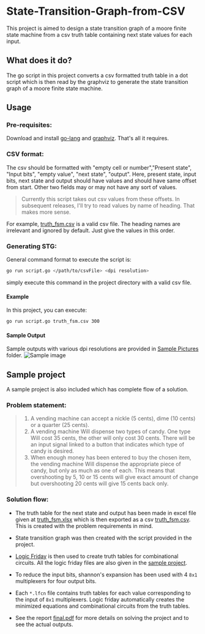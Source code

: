# State-Transition-Graph-from-CSV
This project is aimed to design a state transition graph of a moore finite state machine from a csv truth table containing next state values for each input.

## What does it do?
The go script in this project converts a csv formatted truth table in a dot script which is then read by the graphviz to generate the state transition graph of a moore finite state machine.

## Usage

### Pre-requisites:
Download and install [go-lang](https://golang.org/dl/) and [graphviz](http://www.graphviz.org/Download..php). That's all it requires.

### CSV format:
The csv should be formatted with "empty cell or number","Present state", "Input bits", "empty value", "next state", "output". Here, present state, input bits, next state and output should have values and should have same offset from start. Other two fields may or may not have any sort of values. 
> Currently this script takes out csv values from these offsets. In subsequent releases, I'll try to read values by name of heading. That makes more sense.

For example, [truth_fsm.csv](https://github.com/saqibahmed515/State-Transition-Graph-from-CSV/blob/master/truth_fsm.csv) is a valid csv file.  The heading names are irrelevant and ignored by default. Just give the values in this order.

### Generating STG:
General command format to execute the script is:
```bash
go run script.go </path/to/csvFile> <dpi resolution>
```
simply execute this command in the project directory with a valid csv file.
#### Example
In this project, you can execute:
```bash
go run script.go truth_fsm.csv 300
```
#### Sample Output
Sample outputs with various dpi resolutions are provided in [Sample Pictures](https://github.com/saqibahmed515/State-Transition-Graph-from-CSV/tree/master/sample%20pictures) folder.
![Sample image](https://github.com/saqibahmed515/State-Transition-Graph-from-CSV/blob/master/sample%20pictures/out_300dpi.png)


## Sample project
A sample project is also included which has complete flow of a solution.

### Problem statement:
> 1) A vending machine can accept a nickle (5 cents), dime (10 cents) or a quarter (25 cents).
> 2) A vending machine Will dispense two types of candy. One type Will cost 35 cents, the other will only cost 30 cents. There will be an input signal linked to a button that indicates which type of candy is desired.
> 3) When enough money has been entered to buy the chosen item, the vending machine Will dispense the appropriate piece of candy, but only as much as one of each. This means that overshooting by 5, 10 or 15 cents will give exact amount of change but overshooting 20 cents will give 15 cents back only.

### Solution flow:
* The truth table for the next state and output has been made in excel file given at [truth_fsm.xlsx](https://github.com/saqibahmed515/State-Transition-Graph-from-CSV/blob/master/Sample%20Project/truth_fsm.xlsx) which is then exported as a csv [truth_fsm.csv](https://github.com/saqibahmed515/State-Transition-Graph-from-CSV/blob/master/truth_fsm.csv). This is created with the problem requirements in mind.

* State transition graph was then created with the script provided in the project.
* [Logic Friday](http://sontrak.com/downloads.html) is then used to create truth tables for combinational circuits. All the logic friday files are also given in the [sample project](https://github.com/saqibahmed515/State-Transition-Graph-from-CSV/tree/master/Sample%20Project).
* To reduce the input bits, shannon's expansion has been used with 4 `8x1` multiplexers for four output bits.
* Each `*.lfcn` file contains truth tables for each value corresponding to the input of `8x1` multiplexers. Logic friday automatically creates the minimized equations and combinational circuits from the truth tables.
* See the report [final.pdf](https://github.com/saqibahmed515/State-Transition-Graph-from-CSV/blob/master/Sample%20Project/Final%20Project.pdf) for more details on solving the project and to see the actual outputs.